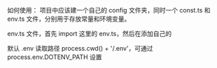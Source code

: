 如何使用：
项目中应该建一个自己的 config 文件夹，同时一个 const.ts 和 env.ts 文件，分别用于存放常量和环境变量。

env.ts 文件，首先 import 这里的 env.ts，然后在添加自己的

默认 .env 读取路径 process.cwd() + '/.env'，可通过 process.env.DOTENV_PATH 设置

